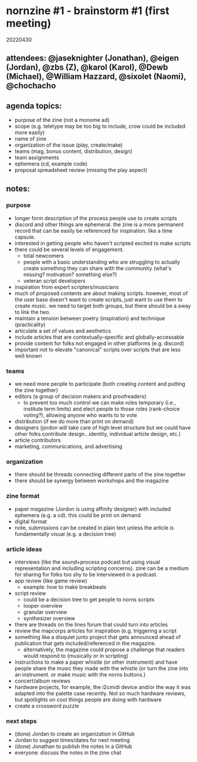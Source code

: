 # nornzine #1 - brainstorm #1 (first meeting)
20220430

## attendees: @jaseknighter (Jonathan), @eigen (Jordan), @zbs (Z), @karol (Karol), @Dewb (Michael), @William Hazzard, @sixolet (Naomi), @chochacho

## agenda topics:
* purpose of the zine (not a monome ad)
* scope (e.g. teletype may be too big to include, crow could be included more easily)
* name of zine
* organization of the issue (play, create/make)
* teams (mag, bonus content, distribution, design)
* team assignments
* ephemera (cd, example code)
* proposal spreadsheet review (missing the play aspect)

## notes:

### purpose
* longer form description of the process people use to create scripts
* discord and other things are ephemeral. the zine is a more permanent record that can be easily be referenced for inspiration. like a time capsule.
* interested in getting people who haven't scripted excited to make scripts
* there could be several levels of engagement.
  * total newcomers
  * people with a basic understanding who are struggling to actually create something they can share with the community (what's missing? motivation? something else?)
  * veteran script developers
* inspiration from expert scripters/musicians
* much of proposed contents are about making scripts. however, most of the user base doesn't want to create scripts, just want to use them to create music. we need to target both groups, but there should be a away to link the two.
* maintain a tension between poetry (inspiration) and technique (practicality)
* articulate a set of values and aesthetics
* include articles that are contextually-specific and globally-accessable
* provide content for folks not engaged in other platforms (e.g. discord)
* important not to elevate "canonical" scripts over scripts that are less well known

### teams
* we need more people to participate (both creating content and putting the zine together)
* editors (a group of decision makers and proofreaders)
  * to prevent too much control we can make roles temporary (i.e., institute term limits) and elect people to those roles (rank-choice voting?), allowing anyone who wants to to vote
* distribution (if we do more than print on demand)
* designers (jordon will take care of high level structure but we could have other folks contribute design...identity, individual article design, etc.)
* article contributors
* marketing, communications, and advertising

### organization
* there should be threads connecting different parts of the zine together
* there should be synergy between workshops and the magazine

### zine format
* paper magazine (Jordon is using affinity designer) with included ephemera (e.g. a cd). this could be print on demand
* digital format
* note, submissions can be created in plain text unless the article is fundamentally visual (e.g. a decision tree)

### article ideas
* interviews (like the sound+process podcast but using visual representation and including scripting concerns). zine can be a medium for sharing for folks too shy to be interviewed in a podcast.
* app review (like game review)
  * example: how to make breakbeats
* script review
    * could be a decision tree to get people to norns scripts
    * looper overview
    * granular overview
    * synthesizer overview
* there are threads on the lines forum that could turn into articles
* review the mapcorps articles for inspiration (e.g. triggering a script
* something like a disquiet junto project that gets announced ahead of publication that gets included/referenced in the magazine.
  * alternatively, the magazine could propose a challenge that readers would respond to (musically or in scripting)
* instructions to make a paper whistle (or other instrument) and have people share the music they made with the whistle (or turn the zine into an instrument. or make music with the norns buttons.)
* concert/album reviews
* hardware projects, for example, the i2cmidi device and/or the way it was adapted into the palette case recently. Not so much hardware reviews, but spotlights on cool things people are doing with hardware
* create a crossword puzzle


### next steps
* (done) Jordan to create an organization in GitHub
* Jordan to suggest times/dates for next meeting
* (done) Jonathan to publish the notes in a GitHub
* everyone: discuss the notes in the zine chat

